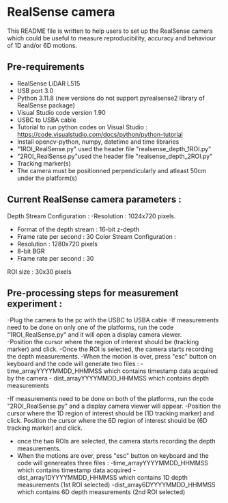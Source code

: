 # RealSense camera 
This README file is written to help users to set up the RealSense camera which could be useful to measure reproducibility, accuracy and behaviour of 1D and/or 6D motions. 
## Pre-requirements
  - RealSense LiDAR L515
  - USB port 3.0
  - Python 3.11.8 (new versions do not support pyrealsense2 library of RealSense package)
  - Visual Studio code version 1.90
  - USBC to USBA cable
  - Tutorial to run python codes on Visual Studio : https://code.visualstudio.com/docs/python/python-tutorial
  - Install opencv-python, numpy, datetime and time libraries
  - "1ROI_RealSense.py" used the header file "realsense_depth_1ROI.py"
  - "2ROI_RealSense.py"used the header file "realsense_depth_2ROI.py"
  - Tracking marker(s)
  - The camera must be positionned perpendicularly and atleast 50cm under the platform(s)

## Current RealSense camera parameters :
Depth Stream Configuration :
-Resolution : 1024x720 pixels.
- Format of the depth stream : 16-bit z-depth
- Frame rate per second : 30
Color Stream Configuration : 
- Resolution : 1280x720 pixels
-  8-bit BGR
- Frame rate per second : 30

ROI size : 30x30 pixels


## Pre-processing steps for measurement experiment :
-Plug the camera to the pc with the USBC to USBA cable
-If measurements need to be done on only one of the platforms, run the code "1ROI_RealSense.py" and it will open a display camera viewer.  
-Position the cursor where the region of interest should be (tracking marker) and click. 
-Once the ROI is selected, the camera starts recording the depth measurements.
-When the motion is over, press "esc" button on keyboard and the code will generate two files :
            - time_arrayYYYYMMDD_HHMMSS which contains timestamp data acquired by the camera
            - dist_arrayYYYYMMDD_HHMMSS which contains depth measurements  
            
-If measurements need to be done on both of the platforms, run the code "2ROI_RealSense.py" and a display camera viewer will appear.
-Position the cursor where the 1D region of interest should be (1D tracking marker) and click. Position the cursor where the 6D region of interest should be (6D tracking marker) and click.
- once the two ROIs are selected, the camera starts recording the depth measurements.
- When the motions are over, press "esc" button on keyboard and the code will genereates three files :
              -time_arrayYYYYMMDD_HHMMSS which contains timestamp data acquired
              -dist_array1DYYYYMMDD_HHMMSS which contains 1D depth measurements (1st ROI selected)
              -dist_array6DYYYYMMDD_HHMMSS which contains 6D depth measurements (2nd ROI selected)
  
